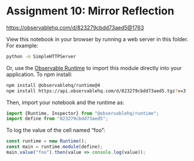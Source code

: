 # Assignment 10: Mirror Reflection

https://observablehq.com/d/823279cbdd73aed5@1763

View this notebook in your browser by running a web server in this folder. For
example:

~~~sh
python -m SimpleHTTPServer
~~~

Or, use the [Observable Runtime](https://github.com/observablehq/runtime) to
import this module directly into your application. To npm install:

~~~sh
npm install @observablehq/runtime@4
npm install https://api.observablehq.com/d/823279cbdd73aed5.tgz?v=3
~~~

Then, import your notebook and the runtime as:

~~~js
import {Runtime, Inspector} from "@observablehq/runtime";
import define from "823279cbdd73aed5";
~~~

To log the value of the cell named “foo”:

~~~js
const runtime = new Runtime();
const main = runtime.module(define);
main.value("foo").then(value => console.log(value));
~~~
